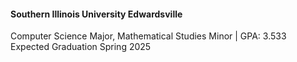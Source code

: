#### Southern Illinois University Edwardsville
Computer Science Major, Mathematical Studies Minor | GPA: 3.533
Expected Graduation Spring 2025